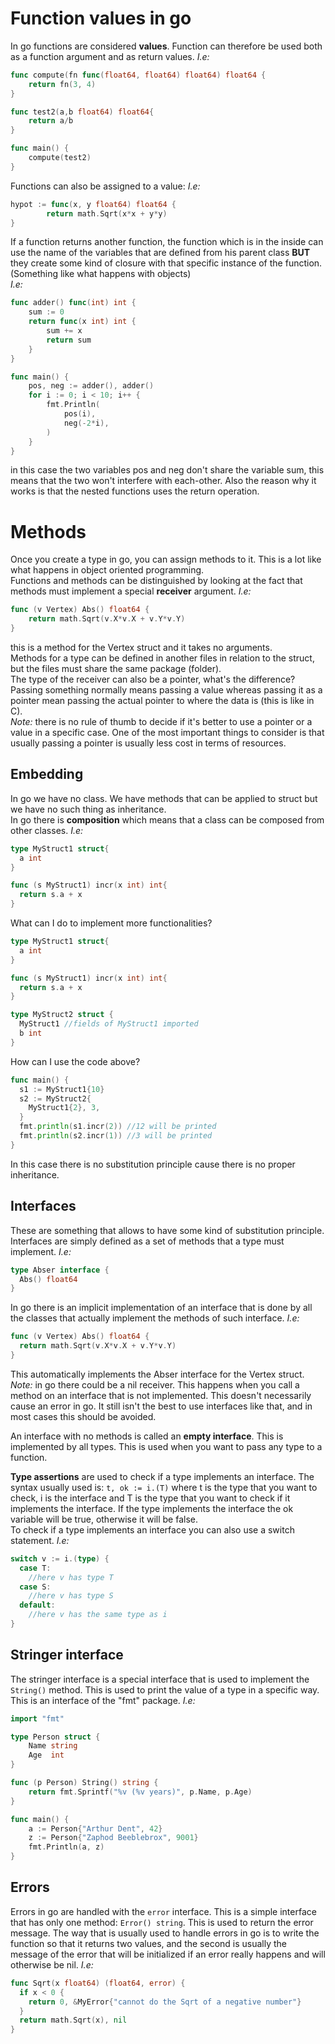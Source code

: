 # Function values in go

In go functions are considered **values**. Function can therefore be used both as a function argument and as return values.
*I.e:* 
```go
func compute(fn func(float64, float64) float64) float64 {
	return fn(3, 4)
}

func test2(a,b float64) float64{
	return a/b
}

func main() {
	compute(test2)
}
```
Functions can also be assigned to a value:
*I.e:*
```go
hypot := func(x, y float64) float64 {
		return math.Sqrt(x*x + y*y)
}
```
If a function returns another function, the function which is in the inside can use the name of the variables that are defined from his parent class **BUT** they create some kind of closure with that specific instance of the function. (Something like what happens with objects)  
*I.e:*
```go
func adder() func(int) int {
	sum := 0
	return func(x int) int {
		sum += x
		return sum
	}
}

func main() {
	pos, neg := adder(), adder()
	for i := 0; i < 10; i++ {
		fmt.Println(
			pos(i),
			neg(-2*i),
		)
	}
}
```
in this case the two variables pos and neg don't share the variable sum, this means that the two won't interfere with each-other. Also the reason why it works is that the nested functions uses the return operation.

# Methods

Once you create a type in go, you can assign methods to it. This is a lot like what happens in object oriented programming.  
Functions and methods can be distinguished by looking at the fact that methods must implement a special **receiver** argument.
*I.e:*
```go
func (v Vertex) Abs() float64 {
	return math.Sqrt(v.X*v.X + v.Y*v.Y)
}
```
this is a method for the Vertex struct and it takes no arguments.  
Methods for a type can be defined in another files in relation to the struct, but the files must share the same package (folder).  
The type of the receiver can also be a pointer, what's the difference? Passing something normally means passing a value whereas passing it as a pointer mean passing the actual pointer to where the data is (this is like in C).  
*Note:* there is no rule of thumb to decide if it's better to use a pointer or a value in a specific case. One of the most important things to consider is that usually passing a pointer is usually less cost in terms of resources.

## Embedding

In go we have no class. We have methods that can be applied to struct but we have no such thing as inheritance.  
In go there is **composition** which means that a class can be composed from other classes. 
*I.e:*
```go
type MyStruct1 struct{
  a int
}

func (s MyStruct1) incr(x int) int{
  return s.a + x
}

```
What can I do to implement more functionalities?
```go
type MyStruct1 struct{
  a int
}

func (s MyStruct1) incr(x int) int{
  return s.a + x
}

type MyStruct2 struct {
  MyStruct1 //fields of MyStruct1 imported
  b int
}
```
How can I use the code above?
```go
func main() {
  s1 := MyStruct1{10}
  s2 := MyStruct2{
    MyStruct1{2}, 3,
  }
  fmt.println(s1.incr(2)) //12 will be printed
  fmt.println(s2.incr(1)) //3 will be printed
}
```
In this case there is no substitution principle cause there is no proper inheritance.

## Interfaces

These are something that allows to have some kind of substitution principle. Interfaces are simply defined as a set of methods that a type must implement.
*I.e:*
```go
type Abser interface {
  Abs() float64
}
```
In go there is an implicit implementation of an interface that is done by all the classes that actually implement the methods of such interface.
*I.e:*
```go
func (v Vertex) Abs() float64 {
  return math.Sqrt(v.X*v.X + v.Y*v.Y)
}
```
This automatically implements the Abser interface for the Vertex struct.
*Note:* in go there could be a nil receiver. This happens when you call a method on an interface that is not implemented. This doesn't necessarily cause an error in go. It still isn't the best to use interfaces like that, and in most cases this should be avoided.

An interface with no methods is called an **empty interface**. This is implemented by all types. This is used when you want to pass any type to a function.

**Type assertions** are used to check if a type implements an interface. The syntax usually used is: ```t, ok := i.(T)``` where t is the type that you want to check, i is the interface and T is the type that you want to check if it implements the interface. If the type implements the interface the ok variable will be true, otherwise it will be false.  
To check if a type implements an interface you can also use a switch statement.
*I.e:*
```go
switch v := i.(type) {
  case T:
    //here v has type T
  case S:
    //here v has type S
  default:
    //here v has the same type as i
}
```
## Stringer interface
The stringer interface is a special interface that is used to implement the ```String()``` method. This is used to print the value of a type in a specific way. This is an interface of the "fmt" package.
*I.e:*
```go
import "fmt"

type Person struct {
	Name string
	Age  int
}

func (p Person) String() string {
	return fmt.Sprintf("%v (%v years)", p.Name, p.Age)
}

func main() {
	a := Person{"Arthur Dent", 42}
	z := Person{"Zaphod Beeblebrox", 9001}
	fmt.Println(a, z)
}
```
## Errors
Errors in go are handled with the ```error``` interface. This is a simple interface that has only one method: ```Error() string```. This is used to return the error message. The way that is usually used to handle errors in go is to write the function so that it returns two values, and the second is usually the message of the error that will be initialized if an error really happens and will otherwise be nil.
*I.e:*
```go
func Sqrt(x float64) (float64, error) {
  if x < 0 {
    return 0, &MyError{"cannot do the Sqrt of a negative number"}
  }
  return math.Sqrt(x), nil
}
```
